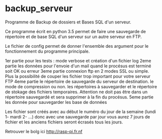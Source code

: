 # backup_serveur
Programme de Backup de dossiers et Bases SQL d'un serveur.

Ce programme écrit en python 3.5 permet de faire une sauvegarde de répertoire et de base SQL d'un serveur sur un autre serveur en FTP.

Le fichier de config permet de donner l'ensemble des argument pour le fonctionnement du programme principale.

1er partie pour les tests : mode verbose et création d'un fichier log
2eme partie les données pour l'envoie d'un mail quand le procésus est terminé soit OK ou erreur
3eme partie connexion ftp en 2 modes SSL ou simple. Plus la possibilité de couper les fichier trop important pour votre serveur FTP
4eme partie le répertoire de sauvegarde du serveur de destination. le mode de compression ou non. les répertoires à sauvegarder et le répertoire de stokage des fichiers temporaires. Attention ne doit pas être dans un répertoire sauvegardé et sera supprimer à la fin du procésus.
5eme partie les donnée pour sauvegarder les base de données 

Les fichier sont créés avec au début le numéro du jour de la semaine (lundi 1- mardi 2- ...) donc avec une sauvegarde par jour vous aurez 7 jours de fichier et les anciens fichiers seront écrasés tous les jours.

Retrouver le bolg ici http://rasp-pi.fr.nf
